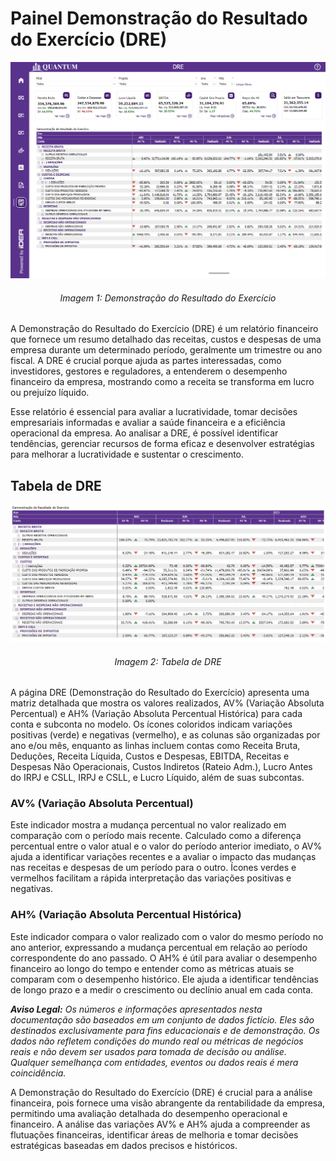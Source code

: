 # Painel Demonstração do Resultado do Exercício (DRE)

<p><div align="center">
  <img src="../../assets/contabilidade_dre.png" alt="DRE">
  <h6>Imagem 1: Demonstração do Resultado do Exercício</h6>
</div></p>

A Demonstração do Resultado do Exercício (DRE) é um relatório financeiro que fornece um resumo detalhado das receitas, custos e despesas de uma empresa durante um determinado período, geralmente um trimestre ou ano fiscal. A DRE é crucial porque ajuda as partes interessadas, como investidores, gestores e reguladores, a entenderem o desempenho financeiro da empresa, mostrando como a receita se transforma em lucro ou prejuízo líquido. 

Esse relatório é essencial para avaliar a lucratividade, tomar decisões empresariais informadas e avaliar a saúde financeira e a eficiência operacional da empresa. Ao analisar a DRE, é possível identificar tendências, gerenciar recursos de forma eficaz e desenvolver estratégias para melhorar a lucratividade e sustentar o crescimento.

## Tabela de DRE

<p><div align="center">
  <img src="../../assets/contabilidade_dre_tabela.png" alt="Tabela de DRE">
  <h6>Imagem 2: Tabela de DRE</h6>
</div></p>

A página DRE (Demonstração do Resultado do Exercício) apresenta uma matriz detalhada que mostra os valores realizados, AV% (Variação Absoluta Percentual) e AH% (Variação Absoluta Percentual Histórica) para cada conta e subconta no modelo. Os ícones coloridos indicam variações positivas (verde) e negativas (vermelho), e as colunas são organizadas por ano e/ou mês, enquanto as linhas incluem contas como Receita Bruta, Deduções, Receita Líquida, Custos e Despesas, EBITDA, Receitas e Despesas Não Operacionais, Custos Indiretos (Rateio Adm.), Lucro Antes do IRPJ e CSLL, IRPJ e CSLL, e Lucro Líquido, além de suas subcontas.

### AV% (Variação Absoluta Percentual)
Este indicador mostra a mudança percentual no valor realizado em comparação com o período mais recente. Calculado como a diferença percentual entre o valor atual e o valor do período anterior imediato, o AV% ajuda a identificar variações recentes e a avaliar o impacto das mudanças nas receitas e despesas de um período para o outro. Ícones verdes e vermelhos facilitam a rápida interpretação das variações positivas e negativas.
### AH% (Variação Absoluta Percentual Histórica)
Este indicador compara o valor realizado com o valor do mesmo período no ano anterior, expressando a mudança percentual em relação ao período correspondente do ano passado. O AH% é útil para avaliar o desempenho financeiro ao longo do tempo e entender como as métricas atuais se comparam com o desempenho histórico. Ele ajuda a identificar tendências de longo prazo e a medir o crescimento ou declínio anual em cada conta.


***Aviso Legal:** Os números e informações apresentados nesta documentação são baseados em um conjunto de dados fictício. Eles são destinados exclusivamente para fins educacionais e de demonstração. Os dados não refletem condições do mundo real ou métricas de negócios reais e não devem ser usados ​​para tomada de decisão ou análise. Qualquer semelhança com entidades, eventos ou dados reais é mera coincidência.*

A Demonstração do Resultado do Exercício (DRE) é crucial para a análise financeira, pois fornece uma visão abrangente da rentabilidade da empresa, permitindo uma avaliação detalhada do desempenho operacional e financeiro. A análise das variações AV% e AH% ajuda a compreender as flutuações financeiras, identificar áreas de melhoria e tomar decisões estratégicas baseadas em dados precisos e históricos.


